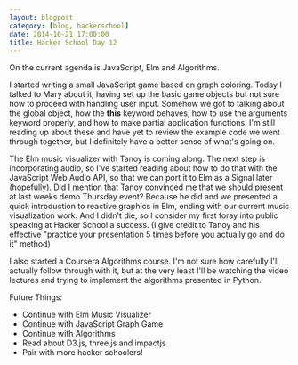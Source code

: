 ```yaml
---
layout: blogpost
category: [blog, hackerschool]
date: 2014-10-21 17:00:00
title: Hacker School Day 12
---
```


On the current agenda is JavaScript, Elm and Algorithms.

I started writing a small JavaScript game based on graph coloring. Today I talked to Mary about it, having set up the basic game objects but not sure how to proceed with handling user input. Somehow we got to talking about the global object, how the <strong>this</strong> keyword behaves, how to use the arguments keyword properly, and how to make partial application functions. I'm still reading up about these and have yet to review the example code we went through together, but I definitely have a better sense of what's going on.

The Elm music visualizer with Tanoy is coming along. The next step is incorporating audio, so I've started reading about how to do that with the JavaScript Web Audio API, so that we can port it to Elm as a Signal later (hopefully). Did I mention that Tanoy convinced me that we should present at last weeks demo Thursday event? Because he did and we presented a quick introduction to reactive graphics in Elm, ending with our current music visualization work. And I didn't die, so I consider my first foray into public speaking at Hacker School a success. (I give credit to Tanoy and his effective "practice your presentation 5 times before you actually go and do it" method)

I also started a Coursera Algorithms course. I'm not sure how carefully I'll actually follow through with it, but at the very least I'll be watching the video lectures and trying to implement the algorithms presented in Python.

Future Things:
<ul>
	<li><span>Continue with Elm Music Visualizer</span></li> 
	<li><span>Continue with JavaScript Graph Game</span></li>
	<li><span>Continue with Algorithms</span></li>
	<li><span>Read about D3.js, three.js and impactjs</span></li>
	<li><span>Pair with more hacker schoolers!</span></li>
</ul>